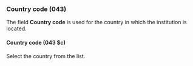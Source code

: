 ### Country code (043)

The field **Country code** is used for the country in which the institution is located.  

#### Country code (043 $c)

Select the country from the list. 
